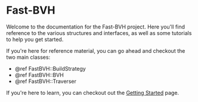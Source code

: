 Fast-BVH
========

Welcome to the documentation for the Fast-BVH project.
Here you'll find reference to the various structures and interfaces,
as well as some tutorials to help you get started.

If you're here for reference material, you can go ahead and checkout the two main classes:

 - @ref FastBVH::BuildStrategy
 - @ref FastBVH::BVH
 - @ref FastBVH::Traverser

If you're here to learn, you can checkout out the [Getting Started](doxygen/GettingStarted.md) page.
